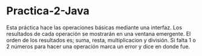 # Practica-2-Java
Esta práctica hace las operaciones básicas mediante una interfaz.
Los resultados de cada operación se mostrarán en una ventana emergente.
El orden de los resultados es; suma, resta, multiplicacion y división.
Si falta 1 o 2 números para hacer una operación marca un error y dice en donde fue.
